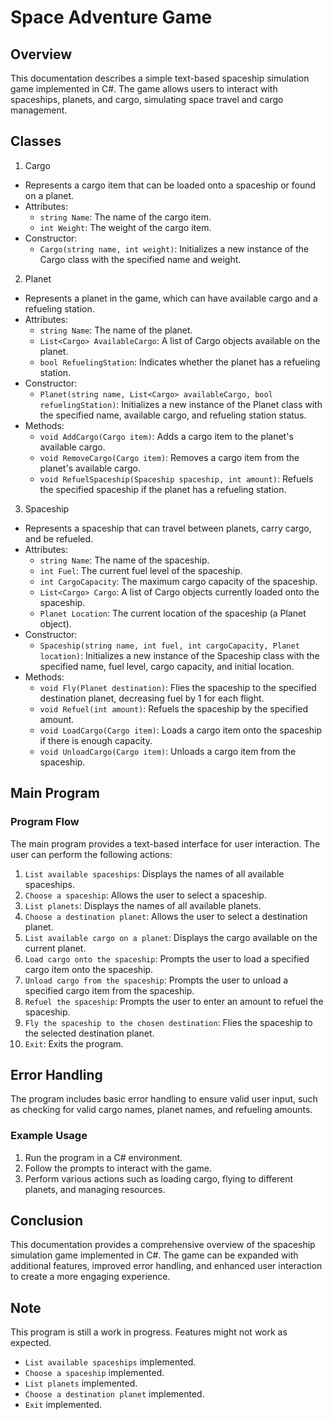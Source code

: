 # Space Adventure Game

## Overview
This documentation describes a simple text-based spaceship simulation game implemented in C#. The game allows users to interact with spaceships, planets, and cargo, simulating space travel and cargo management.

## Classes
1. Cargo
* Represents a cargo item that can be loaded onto a spaceship or found on a planet.
* Attributes:
  - ```string Name```: The name of the cargo item.
  - ```int Weight```: The weight of the cargo item.
* Constructor:
  - ```Cargo(string name, int weight)```: Initializes a new instance of the Cargo class with the specified name and weight.
2. Planet
* Represents a planet in the game, which can have available cargo and a refueling station.
* Attributes:
  - ```string Name```: The name of the planet.
  - ```List<Cargo> AvailableCargo```: A list of Cargo objects available on the planet.
  - ```bool RefuelingStation```: Indicates whether the planet has a refueling station.
* Constructor:
  - ```Planet(string name, List<Cargo> availableCargo, bool refuelingStation)```: Initializes a new instance of the Planet class with the specified name, available cargo, and refueling station status.
* Methods:
  - ```void AddCargo(Cargo item)```: Adds a cargo item to the planet's available cargo.
  - ```void RemoveCargo(Cargo item)```: Removes a cargo item from the planet's available cargo.
  - ```void RefuelSpaceship(Spaceship spaceship, int amount)```: Refuels the specified spaceship if the planet has a refueling station.
3. Spaceship
* Represents a spaceship that can travel between planets, carry cargo, and be refueled.
* Attributes:
  - ```string Name```: The name of the spaceship.
  - ```int Fuel```: The current fuel level of the spaceship.
  - ```int CargoCapacity```: The maximum cargo capacity of the spaceship.
  - ```List<Cargo> Cargo```: A list of Cargo objects currently loaded onto the spaceship.
  - ```Planet Location```: The current location of the spaceship (a Planet object).
* Constructor:
  - ```Spaceship(string name, int fuel, int cargoCapacity, Planet location)```: Initializes a new instance of the Spaceship class with the specified name, fuel level, cargo capacity, and initial location.
* Methods:
  - ```void Fly(Planet destination)```: Flies the spaceship to the specified destination planet, decreasing fuel by 1 for each flight.
  - ```void Refuel(int amount)```: Refuels the spaceship by the specified amount.
  - ```void LoadCargo(Cargo item)```: Loads a cargo item onto the spaceship if there is enough capacity.
  - ```void UnloadCargo(Cargo item)```: Unloads a cargo item from the spaceship.

## Main Program
### Program Flow
The main program provides a text-based interface for user interaction. The user can perform the following actions:
1. ```List available spaceships```: Displays the names of all available spaceships.
2. ```Choose a spaceship```: Allows the user to select a spaceship.
3. ```List planets```: Displays the names of all available planets.
4. ```Choose a destination planet```: Allows the user to select a destination planet.
5. ```List available cargo on a planet```: Displays the cargo available on the current planet.
6. ```Load cargo onto the spaceship```: Prompts the user to load a specified cargo item onto the spaceship.
7. ```Unload cargo from the spaceship```: Prompts the user to unload a specified cargo item from the spaceship.
8. ```Refuel the spaceship```: Prompts the user to enter an amount to refuel the spaceship.
9. ```Fly the spaceship to the chosen destination```: Flies the spaceship to the selected destination planet.
10. ```Exit```: Exits the program.

## Error Handling
The program includes basic error handling to ensure valid user input, such as checking for valid cargo names, planet names, and refueling amounts.
### Example Usage
1. Run the program in a C# environment.
2. Follow the prompts to interact with the game.
3. Perform various actions such as loading cargo, flying to different planets, and managing resources.

## Conclusion
This documentation provides a comprehensive overview of the spaceship simulation game implemented in C#. The game can be expanded with additional features, improved error handling, and enhanced user interaction to create a more engaging experience.

## Note
This program is still a work in progress. Features might not work as expected.
* ```List available spaceships``` implemented.
* ```Choose a spaceship``` implemented.
* ```List planets``` implemented.
* ```Choose a destination planet``` implemented.
* ```Exit``` implemented.
